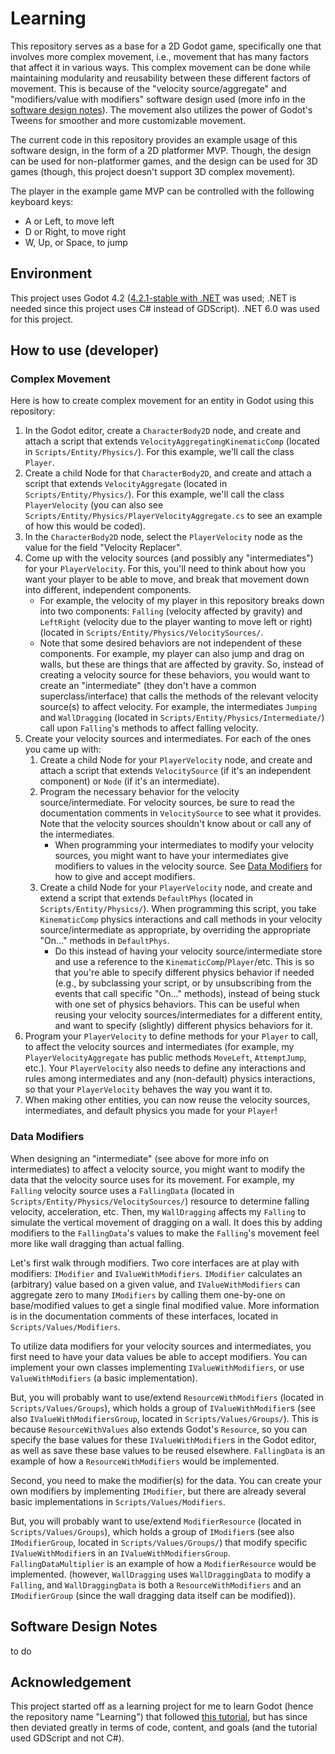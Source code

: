 ﻿# Learning
This repository serves as a base for a 2D Godot game, specifically one that involves more complex movement, i.e., movement that has many factors that affect it in various ways. This complex movement can be done while maintaining modularity and reusability between these different factors of movement. This is because of the "velocity source/aggregate" and "modifiers/value with modifiers" software design used (more info in the [software design notes](#software-design-notes)). The movement also utilizes the power of Godot's Tweens for smoother and more customizable movement.

The current code in this repository provides an example usage of this software design, in the form of a 2D platformer MVP. Though, the design can be used for non-platformer games, and the design can be used for 3D games (though, this project doesn't support 3D complex movement).

The player in the example game MVP can be controlled with the following keyboard keys:
- A or Left, to move left
- D or Right, to move right
- W, Up, or Space, to jump

## Environment
This project uses Godot 4.2 ([4.2.1-stable with .NET](https://godotengine.org/download/archive/4.2.1-stable/) was used; .NET is needed since this project uses C# instead of GDScript). .NET 6.0 was used for this project.

## How to use (developer)
### Complex Movement
Here is how to create complex movement for an entity in Godot using this repository:
1. In the Godot editor, create a `CharacterBody2D` node, and create and attach a script that extends `VelocityAggregatingKinematicComp` (located in `Scripts/Entity/Physics/`). For this example, we'll call the class `Player`.
2. Create a child Node for that `CharacterBody2D`, and create and attach a script that extends `VelocityAggregate` (located in `Scripts/Entity/Physics/`). For this example, we'll call the class `PlayerVelocity` (you can also see `Scripts/Entity/Physics/PlayerVelocityAggregate.cs` to see an example of how this would be coded).
3. In the `CharacterBody2D` node, select the `PlayerVelocity` node as the value for the field "Velocity Replacer".
4. Come up with the velocity sources (and possibly any "intermediates") for your `PlayerVelocity`. For this, you'll need to think about how you want your player to be able to move, and break that movement down into different, independent components.
   - For example, the velocity of my player in this repository breaks down into two components: `Falling` (velocity affected by gravity) and `LeftRight` (velocity due to the player wanting to move left or right) (located in `Scripts/Entity/Physics/VelocitySources/`.
   - Note that some desired behaviors are not independent of these components. For example, my player can also jump and drag on walls, but these are things that are affected by gravity. So, instead of creating a velocity source for these behaviors, you would want to create an "intermediate" (they don't have a common superclass/interface) that calls the methods of the relevant velocity source(s) to affect velocity. For example, the intermediates `Jumping` and `WallDragging` (located in `Scripts/Entity/Physics/Intermediate/`) call upon `Falling`'s methods to affect falling velocity.
5. Create your velocity sources and intermediates. For each of the ones you came up with:
   1. Create a child Node for your `PlayerVelocity` node, and create and attach a script that extends `VelocitySource` (if it's an independent component) or `Node` (if it's an intermediate).
   2. Program the necessary behavior for the velocity source/intermediate. For velocity sources, be sure to read the documentation comments in `VelocitySource` to see what it provides. Note that the velocity sources shouldn't know about or call any of the intermediates.
      - When programming your intermediates to modify your velocity sources, you might want to have your intermediates give modifiers to values in the velocity source. See [Data Modifiers](#data-modifiers) for how to give and accept modifiers.
   3. Create a child Node for your `PlayerVelocity` node, and create and extend a script that extends `DefaultPhys` (located in `Scripts/Entity/Physics/`). When programming this script, you take `KinematicComp` physics interactions and call methods in your velocity source/intermediate as appropriate, by overriding the appropriate "On..." methods in `DefaultPhys`.
      - Do this instead of having your velocity source/intermediate store and use a reference to the `KinematicComp`/`Player`/etc. This is so that you're able to specify different physics behavior if needed (e.g., by subclassing your script, or by unsubscribing from the events that call specific "On..." methods), instead of being stuck with one set of physics behaviors. This can be useful when reusing your velocity sources/intermediates for a different entity, and want to specify (slightly) different physics behaviors for it.
6. Program your `PlayerVelocity` to define methods for your `Player` to call, to affect the velocity sources and intermediates (for example, my `PlayerVelocityAggregate` has public methods `MoveLeft`, `AttemptJump`, etc.). Your `PlayerVelocity` also needs to define any interactions and rules among intermediates and any (non-default) physics interactions, so that your `PlayerVelocity` behaves the way you want it to.
7. When making other entities, you can now reuse the velocity sources, intermediates, and default physics you made for your `Player`!

### Data Modifiers
When designing an "intermediate" (see above for more info on intermediates) to affect a velocity source, you might want to modify the data that the velocity source uses for its movement. For example, my `Falling` velocity source uses a `FallingData` (located in `Scripts/Entity/Physics/VelocitySources/`) resource to determine falling velocity, acceleration, etc. Then, my `WallDragging` affects my `Falling` to simulate the vertical movement of dragging on a wall. It does this by adding modifiers to the `FallingData`'s values to make the `Falling`'s movement feel more like wall dragging than actual falling.

Let's first walk through modifiers. Two core interfaces are at play with modifiers: `IModifier` and `IValueWithModifiers`. `IModifier` calculates an (arbitrary) value based on a given value, and `IValueWithModifiers` can aggregate zero to many `IModifiers` by calling them one-by-one on base/modified values to get a single final modified value. More information is in the documentation comments of these interfaces, located in `Scripts/Values/Modifiers`.

To utilize data modifiers for your velocity sources and intermediates, you first need to have your data values be able to accept modifiers. You can implement your own classes implementing `IValueWithModifiers`, or use `ValueWithModifiers` (a basic implementation).

But, you will probably want to use/extend `ResourceWithModifiers` (located in `Scripts/Values/Groups`), which holds a group of `IValueWithModifier`s (see also `IValueWithModifiersGroup`, located in `Scripts/Values/Groups/`). This is because `ResourceWithValues` also extends Godot's `Resource`, so you can specify the base values for these `IValueWithModifier`s in the Godot editor, as well as save these base values to be reused elsewhere. `FallingData` is an example of how a `ResourceWithModifiers` would be implemented.

Second, you need to make the modifier(s) for the data. You can create your own modifiers by implementing `IModifier`, but there are already several basic implementations in `Scripts/Values/Modifiers`.

But, you will probably want to use/extend `ModifierResource` (located in `Scripts/Values/Groups`), which holds a group of `IModifier`s (see also `IModifierGroup`, located in `Scripts/Values/Groups/`) that modify specific `IValueWithModifier`s in an `IValueWithModifiersGroup`. `FallingDataMultiplier` is an example of how a `ModifierResource` would be implemented. (however, `WallDragging` uses `WallDraggingData` to modify a `Falling`, and `WallDraggingData` is both a `ResourceWithModifiers` and an `IModifierGroup` (since the wall dragging data itself can be modified)).

## Software Design Notes
to do

## Acknowledgement
This project started off as a learning project for me to learn Godot (hence the repository name "Learning") that followed [this tutorial](https://www.youtube.com/playlist?list=PL9FzW-m48fn0i9GYBoTY-SI3yOBZjH1kJ), but has since then deviated greatly in terms of code, content, and goals (and the tutorial used GDScript and not C#).
